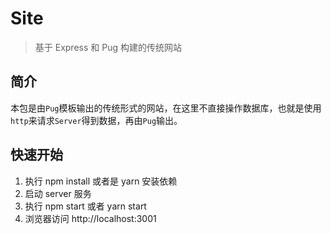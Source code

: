 # Site

> 基于 Express 和 Pug 构建的传统网站

## 简介

本包是由`Pug`模板输出的传统形式的网站，在这里不直接操作数据库，也就是使用`http`来请求`Server`得到数据，再由`Pug`输出。

## 快速开始

  1. 执行 npm install 或者是 yarn 安装依赖
  2. 启动 server 服务
  3. 执行 npm start 或者 yarn start
  4. 浏览器访问 http://localhost:3001
